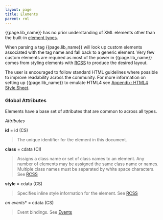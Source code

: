 ```yaml
---
layout: page
title: Elements
parent: rml
---
```


{{page.lib_name}} has no prior understanding of XML elements other than the built-in [element types](element_index.html).

When parsing a tag {{page.lib_name}} will look up custom elements associated with the tag name and fall back to a generic element. Very few custom elements are required as most of the power in {{page.lib_name}} comes from styling elements with [RCSS](../rcss.html) to produce the desired layout.

The user is encouraged to follow standard HTML guidelines where possible to improve readability across the community. For more information on setting up {{page.lib_name}} to emulate HTML4 see [Appendix: HTML4 Style Sheet](html4_style_sheet.html).

### Global Attributes

Elements have a base set of attributes that are common to across all types.

*Attributes*

**id** = id (CS)

>The unique identifier for the element in this document.

**class** = cdata (CI)

>Assigns a class name or set of class names to an element. Any number of elements may be assigned the same class name or names. Multiple class names must be separated by white space characters. See [RCSS](../rcss.html)

**style** = cdata (CS)

>Specifies inline style information for the element. See [RCSS](../rcss.html)

**on* events** = cdata (CS)

>Event bindings. See [Events](events.html)

